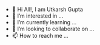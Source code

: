 - 👋 Hi All!, I am Utkarsh Gupta
- 👀 I’m interested in ...
- 🌱 I’m currently learning ...
- 💞️ I’m looking to collaborate on ...
- 📫 How to reach me ...

<!---
A Full-stack web developer from India. Self motivated and curious with a keen interest in building user friendly products. My field of interests are building new web technologies, products and also in areas related to deep learning. I love to create beautiful and efficient websites for users. I keenly apply my knowledge for developing products with node.js, modern Javascript Library, mongoDB, express and frameworks like react.js
--->
